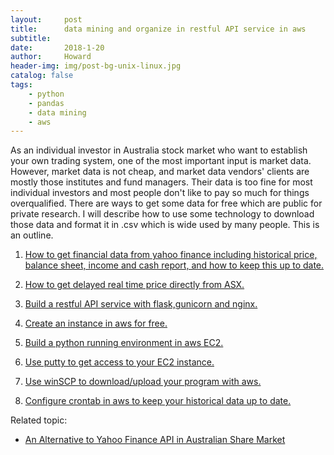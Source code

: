 ```yaml
---
layout:     post
title:      data mining and organize in restful API service in aws
subtitle:   
date:       2018-1-20
author:     Howard
header-img: img/post-bg-unix-linux.jpg
catalog: false
tags:
    - python
    - pandas
    - data mining
    - aws
---
```



As an individual investor in Australia stock market who want to establish your own trading system, one of the most important input is market data. However, market data is not cheap, and market data vendors' clients are mostly those institutes and fund managers.  Their data is too fine for most individual investors and most people don't like to pay so much for things overqualified.  There are ways to get some data for free which are public for private research.  I will describe how to use some technology to download those data and format it in .csv which is wide used by many people. This is an outline. 

   1. [How to get financial data from yahoo finance including historical price, balance sheet, income and cash report, and how to keep this up to date.](http://engineerman.club/2018/01/22/get-historical-data-with-python/)

   2. [How to get delayed real time price directly from ASX.](http://engineerman.club/2018/01/22/get-delayed-price-directly-from-ASX/)

   3. [Build a restful API service with flask,gunicorn and nginx.](http://engineerman.club/2020/01/12/build-a-rest-API-service-to-provide-market-data-for-yourself/) 

   4. [Create an instance in aws for free.](http://engineerman.club/2018/11/16/create-an-instance-in-aws-for-free/)

   5. [Build a python running environment  in aws EC2.](http://engineerman.club/2018/11/16/How-to-access-the-EC2-instance-in-AWS/)

   6. [Use putty to get access to your EC2 instance.](http://engineerman.club/2018/11/16/How-to-access-the-EC2-instance-in-AWS/)

   7. [Use winSCP to download/upload your program with aws.](http://engineerman.club/2018/11/16/How-to-access-the-EC2-instance-in-AWS/)

   8. [Configure crontab in aws to keep your historical data up to date.](http://engineerman.club/2018/11/16/Schedule-regular-tasks-in-AWS/)


Related topic:

- [An Alternative to Yahoo Finance API in Australian Share Market](http://engineerman.club/2018/01/18/An-Alternative-to-Yahoo-Finance-API-in-Australian-Share-Market/)